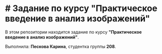 # # Задание по курсу "Практическое введение в анализ изображений"

В этом репозитории находится задание по курсу **"Практическое введение в анализ изображений"**.

Выполнила: **Пескова Карина**, студентка группы **208**.
